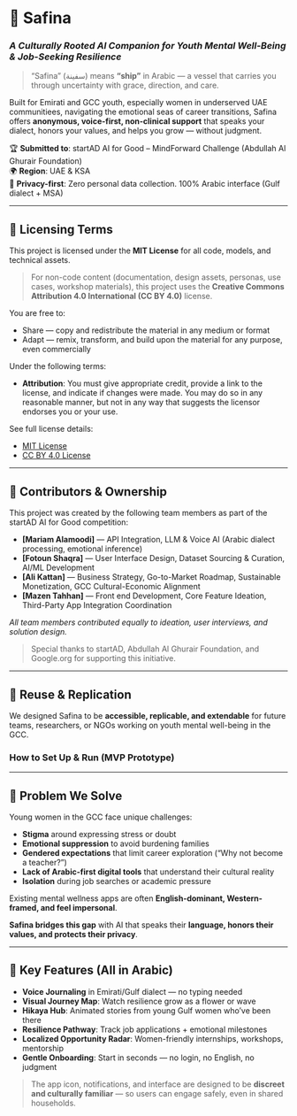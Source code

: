 # 🌸 Safina  
### *A Culturally Rooted AI Companion for Youth Mental Well-Being & Job-Seeking Resilience*

> “Safina” (سفينة) means **“ship”** in Arabic — a vessel that carries you through uncertainty with grace, direction, and care.

Built for Emirati and GCC youth, especially women in underserved UAE communitiees, navigating the emotional seas of career transitions, Safina offers **anonymous, voice-first, non-clinical support** that speaks your dialect, honors your values, and helps you grow — without judgment.

🏆 **Submitted to**: startAD AI for Good – MindForward Challenge (Abdullah Al Ghurair Foundation)  
🌍 **Region**: UAE & KSA  
🔐 **Privacy-first**: Zero personal data collection. 100% Arabic interface (Gulf dialect + MSA)

---

## 📜 Licensing Terms

This project is licensed under the **MIT License** for all code, models, and technical assets.

> For non-code content (documentation, design assets, personas, use cases, workshop materials), this project uses the **Creative Commons Attribution 4.0 International (CC BY 4.0)** license.

You are free to:
- Share — copy and redistribute the material in any medium or format
- Adapt — remix, transform, and build upon the material for any purpose, even commercially

Under the following terms:
- **Attribution**: You must give appropriate credit, provide a link to the license, and indicate if changes were made. You may do so in any reasonable manner, but not in any way that suggests the licensor endorses you or your use.

See full license details:
- [MIT License](https://choosealicense.com/licenses/mit/)
- [CC BY 4.0 License](https://creativecommons.org/licenses/by/4.0/)

---

## 👥 Contributors & Ownership

This project was created by the following team members as part of the startAD AI for Good competition:

- **[Mariam Alamoodi]** — API Integration, LLM & Voice AI (Arabic dialect processing, emotional inference)
- **[Fotoun Shaqra]** — User Interface Design, Dataset Sourcing & Curation, AI/ML Development
- **[Ali Kattan]** — Business Strategy, Go-to-Market Roadmap, Sustainable Monetization, GCC Cultural-Economic Alignment
- **[Mazen Tahhan]** — Front end Development, Core Feature Ideation, Third-Party App Integration Coordination

*All team members contributed equally to ideation, user interviews, and solution design.*

> Special thanks to startAD, Abdullah Al Ghurair Foundation, and Google.org for supporting this initiative.

---

## 🔧 Reuse & Replication

We designed Safina to be **accessible, replicable, and extendable** for future teams, researchers, or NGOs working on youth mental well-being in the GCC.

### How to Set Up & Run (MVP Prototype)

---

## 🎯 Problem We Solve

Young women in the GCC face unique challenges:
- **Stigma** around expressing stress or doubt  
- **Emotional suppression** to avoid burdening families  
- **Gendered expectations** that limit career exploration (“Why not become a teacher?”)  
- **Lack of Arabic-first digital tools** that understand their cultural reality  
- **Isolation** during job searches or academic pressure  

Existing mental wellness apps are often **English-dominant, Western-framed, and feel impersonal**.

**Safina bridges this gap** with AI that speaks their **language, honors their values, and protects their privacy**.

---

## 🌟 Key Features (All in Arabic)
- **Voice Journaling** in Emirati/Gulf dialect — no typing needed  
- **Visual Journey Map**: Watch resilience grow as a flower or wave  
- **Hikaya Hub**: Animated stories from young Gulf women who’ve been there  
- **Resilience Pathway**: Track job applications + emotional milestones  
- **Localized Opportunity Radar**: Women-friendly internships, workshops, mentorship  
- **Gentle Onboarding**: Start in seconds — no login, no English, no judgment  

> The app icon, notifications, and interface are designed to be **discreet and culturally familiar** — so users can engage safely, even in shared households.
